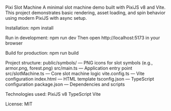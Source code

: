 Pixi Slot Machine
A minimal slot machine demo built with PixiJS v8 and Vite. This project demonstrates basic rendering, asset loading, and spin behavior using modern PixiJS with async setup.

Installation:
npm install

Run in development:
npm run dev
Then open http://localhost:5173 in your browser

Build for production:
npm run build

Project structure:
public/symbols/ — PNG icons for slot symbols (e.g., armor.png, forest.png)
src/main.ts — Application entry point
src/slotMachine.ts — Core slot machine logic
vite.config.ts — Vite configuration
index.html — HTML template
tsconfig.json — TypeScript configuration
package.json — Dependencies and scripts

Technologies used:
PixiJS v8
TypeScript
Vite

License: MIT